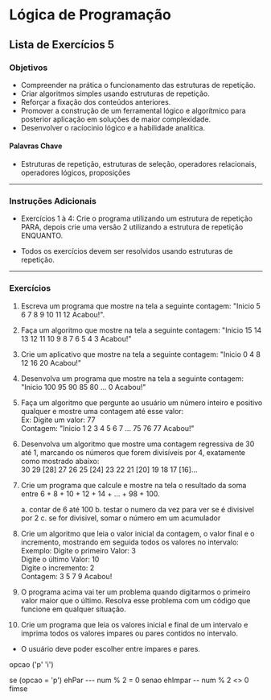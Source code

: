 # Lógica de Programação 
## Lista de Exercícios 5
### Objetivos
- Compreender na prática o funcionamento das estruturas de repetição.  
- Criar algoritmos simples usando estruturas de repetição. 
- Reforçar a fixação dos conteúdos anteriores. 
- Promover a construção de um ferramental lógico e algorítmico para posterior aplicação em soluções de maior complexidade.
- Desenvolver o racíocinio lógico e a habilidade analítica. 
#### Palavras Chave  
- Estruturas de repetição, estruturas de seleção, operadores relacionais, operadores lógicos, proposições
---
### Instruções Adicionais 
- Exercícios 1 à 4:
Crie o programa utilizando um estrutura de repetição PARA, depois crie uma versão 2 utilizando a estrutura de repetição ENQUANTO. 

- Todos os exercícios devem ser resolvidos usando estruturas de repetição. 
---
### Exercícios 
1. Escreva um programa que mostre na tela a seguinte contagem:
"Inicio 5 6 7 8 9 10 11 12 Acabou!". 

2. Faça um algoritmo que mostre na tela a seguinte contagem:
"Inicio 15 14 13 12 11 10 9 8 7 6 5 4 3 Acabou!" 

3. Crie um aplicativo que mostre na tela a seguinte contagem:
"Inicio 0 4 8 12 16 20 Acabou!" 

4. Desenvolva um programa que mostre na tela a seguinte contagem: "Inicio 100 95 90 85 80 ... 0 Acabou!"

5. Faça um algoritmo que pergunte ao usuário um número inteiro e positivo qualquer e mostre uma contagem até esse valor:  
Ex: Digite um valor: 77  
Contagem: "Inicio 1 2 3 4 5 6 7 ... 75 76 77 Acabou!" 

6. Desenvolva um algoritmo que mostre uma contagem regressiva de 30 até 1, marcando os números que forem divisíveis por 4, exatamente como mostrado abaixo:  
30 29 [28] 27 26 25 [24] 23 22 21 [20] 19 18 17 [16]...

7. Crie um programa que calcule e mostre na tela o resultado da soma entre 6 + 8 + 10 + 12 + 14 + ... + 98 + 100.


   a. contar de 6 até 100 
   b. testar o numero da vez para ver se é divisivel por 2 
   c. se for divisivel, somar o número em um acumulador 




8. Crie um algoritmo que leia o valor inicial da contagem, o valor final e o incremento, mostrando em seguida todos os valores no intervalo:  
Exemplo: 
Digite o primeiro Valor: 3  
Digite o último Valor: 10  
Digite o incremento: 2  
Contagem: 3 5 7 9 Acabou!

9. O programa acima vai ter um problema quando digitarmos o primeiro valor maior que o último. Resolva esse problema com um código que funcione em qualquer situação.

10. Crie um programa que leia os valores inicial e final de um intervalo e imprima todos os valores impares ou pares contidos no intervalo. 
- O usuário deve poder escolher entre impares e pares.  

opcao   ('p' 'i')

se (opcao = 'p')
   ehPar --- num % 2 = 0 
senao 
   ehImpar -- num % 2 <> 0 
fimse 